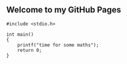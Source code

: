 ## Welcome to my GitHub Pages

```
#include <stdio.h>

int main()
{
	printf("time for some maths");
	return 0;
}
```
